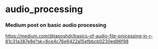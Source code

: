 # audio_processing
### Medium post on basic audio processing  
https://medium.com/@taposhdr/basics-of-audio-file-processing-in-r-81c31a387e8e?sk=8ce4c76e6422a15efbbcb0230ed96f98
